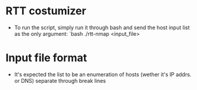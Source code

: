 # RTT costumizer

- To run the script, simply run it through bash and send the host input list as the only argument: `bash ./rtt-nmap <input_file>

# Input file format

- It's expected the list to be an enumeration of hosts (wether it's IP addrs. or DNS) separate through break lines 
